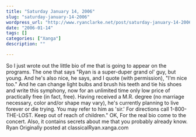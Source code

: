 ```yaml
---
title: "Saturday January 14, 2006"
slug: "saturday-january-14-2006"
wordpress_url: "http://www.ryanclarke.net/post/saturday-january-14-2006/"
date: "2006-01-14"
tags: []
categories: ["Xanga"]
description: ""

---
```


So I just wrote out the little bio of me that is going to appear on the programs. The one that says "Ryan is a super-duper grand ol' guy, but young. And he's also nice, he says, and I quote (with permission), "I'm nice too." And he can change light bulbs and brush his teeth and tie his shoes and write this symphony, now for an unlimited time only low price of practically free (in fact, free). Having received a M.R. degree (no marriage necessary, color and/or shape may vary), he's currently planning to live forever or die trying. You may refer to him as 'sir.' For directions call 1-800-THE-LOST. Keep out of reach of children."
OK, For the real bio come to the concert. Also, it contains secrets about me that you probably already know.
 Ryan
Originally posted at classicalRyan.xanga.com
